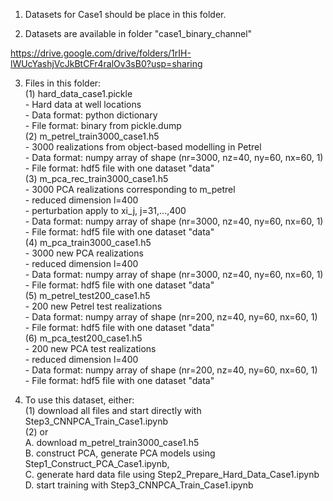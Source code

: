 1. Datasets for Case1 should be place in this folder.

2. Datasets are available in folder "case1_binary_channel"

https://drive.google.com/drive/folders/1rIH-lWUcYashjVcJkBtCFr4ralOv3sB0?usp=sharing

3. Files in this folder:  
    (1) hard_data_case1.pickle  
        - Hard data at well locations  
        - Data format: python dictionary  
        - File format: binary from pickle.dump  
    (2) m_petrel_train3000_case1.h5  
        - 3000 realizations from object-based modelling in Petrel  
        - Data format: numpy array of shape (nr=3000, nz=40, ny=60, nx=60, 1)  
        - File format: hdf5 file with one dataset "data"  
    (3) m_pca_rec_train3000_case1.h5  
        - 3000 PCA realizations corresponding to m_petrel  
        - reduced dimension l=400  
        - perturbation apply to xi_j, j=31,...,400  
        - Data format: numpy array of shape (nr=3000, nz=40, ny=60, nx=60, 1)  
        - File format: hdf5 file with one dataset "data"  
    (4) m_pca_train3000_case1.h5  
        - 3000 new PCA realizations   
        - reduced dimension l=400   
        - Data format: numpy array of shape (nr=3000, nz=40, ny=60, nx=60, 1)  
        - File format: hdf5 file with one dataset "data"  
    (5) m_petrel_test200_case1.h5  
        - 200 new Petrel test realizations   
        - Data format: numpy array of shape (nr=200, nz=40, ny=60, nx=60, 1)  
        - File format: hdf5 file with one dataset "data"  
    (6) m_pca_test200_case1.h5  
        - 200 new PCA test realizations   
        - reduced dimension l=400  
        - Data format: numpy array of shape (nr=200, nz=40, ny=60, nx=60, 1)  
        - File format: hdf5 file with one dataset "data"  
       
4. To use this dataset, either:  
    (1) download all files and start directly with Step3_CNNPCA_Train_Case1.ipynb  
    (2) or   
        A. download m_petrel_train3000_case1.h5   
        B. construct PCA, generate PCA models using Step1_Construct_PCA_Case1.ipynb,   
        C. generate hard data file using Step2_Prepare_Hard_Data_Case1.ipynb  
        D. start training with Step3_CNNPCA_Train_Case1.ipynb  
    

